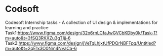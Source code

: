 # Codsoft
Codesoft Internship tasks - A collection of UI design &amp; implementations for learning and practice
Task1:https://www.figma.com/design/32o6rnLCfaJwGVCbKDby0k/Task-1?m=auto&t=3fSQ3RKXZu3gTIjj-6
Task2:https://www.figma.com/design/jVeTqLhjxtUfPDQrNBFFpq/Untitled?m=auto&t=2qE1x3O0Nm4NvaCa-6
